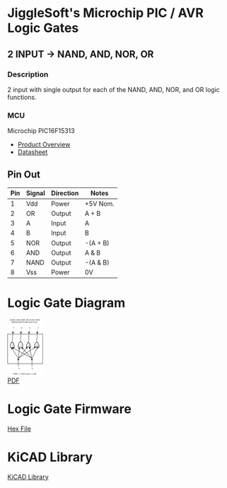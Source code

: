 # JiggleSoft's Microchip PIC / AVR Logic Gates

## 2 INPUT -> NAND, AND, NOR, OR

### Description

2 input with single output for each of the NAND, AND, NOR, and OR logic functions.


### MCU

Microchip PIC16F15313

 * [Product Overview](https://www.microchip.com/wwwproducts/en/PIC16F15313)
 * [Datasheet](http://ww1.microchip.com/downloads/en/DeviceDoc/40001897A.pdf)


## Pin Out

| Pin | Signal | Direction | Notes    |
| --- | ------ | --------- | -------- |
|  1  | Vdd    | Power     | +5V Nom. |
|  2  | OR     | Output    | A + B    |
|  3  | A      | Input     | A        |
|  4  | B      | Input     | B        |
|  5  | NOR    | Output    | -(A + B) |
|  6  | AND    | Output    | A & B    |
|  7  | NAND   | Output    | -(A & B) |
|  8  | Vss    | Power     | 0V       |


# Logic Gate Diagram

![Logic Gate Diagram](doc/nand-and-nor-or-gate-pic-diagram.png)\
[PDF](doc/nand-and-nor-or-gate-pic-diagram.pdf)


# Logic Gate Firmware

[Hex File](src/MPLABXProjects/nand-and-nor-or-gate-pic-mcc.X/dist/default/production)


# KiCAD Library

[KiCAD Library](eng/kicad/library)
